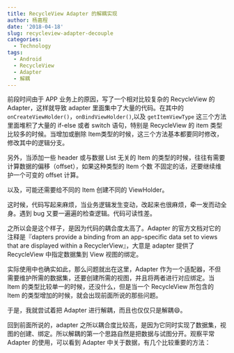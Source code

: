 ```yaml
---
title: RecycleView Adapter 的解耦实现
author: 杨嘉程
date: '2018-04-18'
slug: recycleview-adapter-decouple
categories:
  - Technology
tags:
  - Android
  - RecycleView
  - Adapter
  - 解耦
---
```


前段时间由于 APP 业务上的原因，写了一个相对比较复杂的 RecycleView 的 Adapter，这样就导致 adapter 里面集中了大量的代码。在其中的 `onCreateViewHolder()`，`onBindViewHolder()`,以及 `getItemViewType` 这三个方法里面堆积了大量的 if-else 或者 switch 语句，特别是 RecycleView 的 item 类型比较多的时候。当增加或删除 Item类型的时候，这三个方法基本都要同时修改，修改其中的逻辑分支。

另外，当添加一些 header 或与数据 List 无关的 Item 的类型的时候，往往有需要计算数据的偏移（offset），如果这种类型的 Item 个数 不固定的话，还要继续维护一个可变的 offset 计算。

以及，可能还需要给不同的 Item 创建不同的 ViewHolder。

这时候，代码写起来麻烦，当业务逻辑发生变动，改起来也很麻烦，牵一发而动全身。遇到 bug 又要一遍遍的检查逻辑。代码可读性差。

之所以会是这个样子，是因为代码的耦合度太高了。Adapter 的官方文档对它的注释是『dapters provide a binding from an app-specific data set to views that are displayed within a RecyclerView』，大意是 adapter 提供了 RecycleView 中指定数据集到 View 视图的绑定。

实际使用中也确实如此，那么问题就出在这里，Adapter 作为一个适配器，不但需要维护所需的数据集，还要创建所需的视图，并且将两者进行对应绑定。当 Item 的类型比较单一的时候，还没什么，但是当一个 RecycleView 所包含的 Item 的类型增加的时候，就会出现前面所说的那些问题。

于是，我就尝试着把 Adapter 进行解耦，而且也仅仅只是解耦:smile:。

回到前面所说的，adapter 之所以耦合度比较高，是因为它同时实现了数据集，视图的创建、绑定。所以解耦的第一个思路自然是把数据与试图分开。观察平常 Adapter 的使用，可以看到 Adapter 中关于数据，有几个比较重要的方法：







